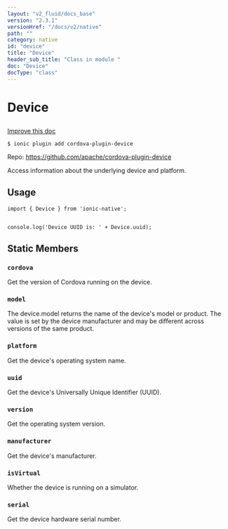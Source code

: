 ```yaml
---
layout: "v2_fluid/docs_base"
version: "2.3.1"
versionHref: "/docs/v2/native"
path: ""
category: native
id: "device"
title: "Device"
header_sub_title: "Class in module "
doc: "Device"
docType: "class"
---
```








<h1 class="api-title">
  
  Device
  

  

  </h1>

<a class="improve-v2-docs" href="http://github.com/driftyco/ionic-native/edit/master/src/plugins/device.ts#L2">
  Improve this doc
</a>



<!-- decorators -->





<pre><code>$ ionic plugin add cordova-plugin-device</code></pre>
<p>Repo:
  <a href="https://github.com/apache/cordova-plugin-device">
    https://github.com/apache/cordova-plugin-device
  </a>
</p>

<!-- description -->

<p>Access information about the underlying device and platform.</p>



<!-- if doc.decorators -->

<!-- @usage tag -->

<h2>Usage</h2>

<pre><code class="lang-typescript">import { Device } from &#39;ionic-native&#39;;


console.log(&#39;Device UUID is: &#39; + Device.uuid);
</code></pre>




<!-- @property tags -->


<h2>Static Members</h2>

<div id="cordova"></div>
<h3><code>cordova</code>
  
</h3>


Get the version of Cordova running on the device.










<div id="model"></div>
<h3><code>model</code>
  
</h3>


The device.model returns the name of the device's model or product. The value is set
by the device manufacturer and may be different across versions of the same product.










<div id="platform"></div>
<h3><code>platform</code>
  
</h3>


Get the device's operating system name.










<div id="uuid"></div>
<h3><code>uuid</code>
  
</h3>


Get the device's Universally Unique Identifier (UUID).










<div id="version"></div>
<h3><code>version</code>
  
</h3>


Get the operating system version.










<div id="manufacturer"></div>
<h3><code>manufacturer</code>
  
</h3>


Get the device's manufacturer.










<div id="isVirtual"></div>
<h3><code>isVirtual</code>
  
</h3>


Whether the device is running on a simulator.










<div id="serial"></div>
<h3><code>serial</code>
  
</h3>


Get the device hardware serial number.











<!-- methods on the class -->



<!-- other classes -->

<!-- end other classes -->

<!-- interfaces -->

<!-- end interfaces -->

<!-- related link --><!-- end content block -->


<!-- end body block -->

